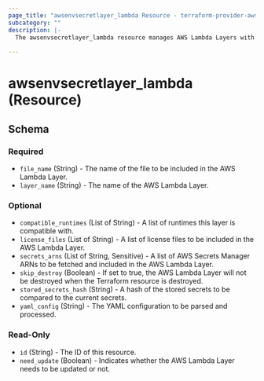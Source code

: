 ```yaml
---
page_title: "awsenvsecretlayer_lambda Resource - terraform-provider-awsenvsecretlayer"
subcategory: ""
description: |- 
  The awsenvsecretlayer_lambda resource manages AWS Lambda Layers with environment variables and secrets from AWS Secrets Manager.
  
---
```


# awsenvsecretlayer_lambda (Resource)

<!-- schema generated by tfplugindocs -->
## Schema

### Required

- `file_name` (String) - The name of the file to be included in the AWS Lambda Layer.
- `layer_name` (String) - The name of the AWS Lambda Layer.

### Optional

- `compatible_runtimes` (List of String) - A list of runtimes this layer is compatible with.
- `license_files` (List of String) - A list of license files to be included in the AWS Lambda Layer.
- `secrets_arns` (List of String, Sensitive) - A list of AWS Secrets Manager ARNs to be fetched and included in the AWS Lambda Layer.
- `skip_destroy` (Boolean) - If set to true, the AWS Lambda Layer will not be destroyed when the Terraform resource is destroyed.
- `stored_secrets_hash` (String) - A hash of the stored secrets to be compared to the current secrets.
- `yaml_config` (String) - The YAML configuration to be parsed and processed.

### Read-Only

- `id` (String) - The ID of this resource.
- `need_update` (Boolean) - Indicates whether the AWS Lambda Layer needs to be updated or not.
